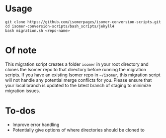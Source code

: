 # Usage

```
git clone https://github.com/isomerpages/isomer-conversion-scripts.git
cd isomer-conversion-scripts/bash_scripts/jekyll4
bash migration.sh <repo-name>
```

# Of note
This migration script creates a folder `isomer` in your root directory and clones the Isomer repo to that directory before running the migration scripts.
If you have an existing Isomer repo in `~/isomer`, this migration script will not handle any potential merge conflicts for you. Please ensure that your local branch is updated to the latest branch of staging to minimize migration issues.

# To-dos
- Improve error handling
- Potentially give options of where directories should be cloned to 

